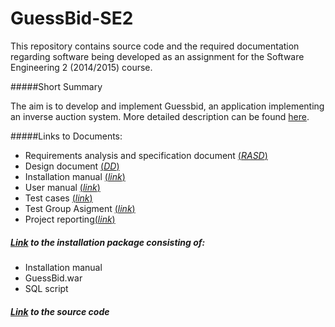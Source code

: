 # GuessBid-SE2
This repository contains source code and the required documentation regarding software being developed as an assignment for the Software Engineering 2 (2014/2015) course.




#####Short Summary

The aim is to develop and implement Guessbid, an application implementing an inverse auction system. 
More detailed description can be found [here](https://github.com/mirjamsk/GuessBid-SE2/blob/master/GuessBid_project_2014-2015.pdf).





#####Links to Documents:
+ Requirements analysis and specification document [(*RASD*)](https://github.com/mirjamsk/GuessBid-SE2/blob/master/Deliveries/RASD.pdf)
+ Design document [(*DD*)](https://github.com/mirjamsk/GuessBid-SE2/blob/master/Deliveries/DD.pdf)
+ Installation manual [(*link*)](https://github.com/mirjamsk/GuessBid-SE2/blob/master/Deliveries/Installation/installationManual.pdf)
+ User manual [(*link*)](https://github.com/mirjamsk/GuessBid-SE2/blob/master/Deliveries/userManual.pdf)
+ Test cases [(*link*)](https://github.com/mirjamsk/GuessBid-SE2/blob/master/Deliveries/testCases.pdf)
+ Test Group Asigment [(*link*)](https://github.com/mirjamsk/GuessBid-SE2/blob/master/Deliveries/testGroupAssigment.pdf)
+ Project reporting[(*link*)](https://github.com/mirjamsk/GuessBid-SE2/blob/master/Deliveries/projectReporting.pdf)


##### [Link](https://github.com/mirjamsk/GuessBid-SE2/tree/master/Deliveries/Installation) to the installation package consisting of: 
+ Installation manual 
+ GuessBid.war
+ SQL script 


##### [Link](https://github.com/mirjamsk/GuessBid-SE2/tree/master/Deliveries/implementation_src/GuessBid) to the source code 

